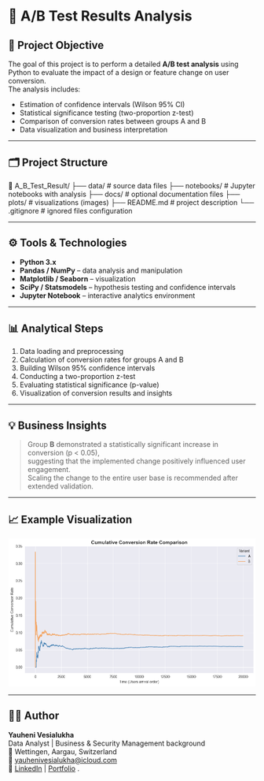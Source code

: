 # 🧩 A/B Test Results Analysis

## 🎯 Project Objective
The goal of this project is to perform a detailed **A/B test analysis** using Python to evaluate the impact of a design or feature change on user conversion.  
The analysis includes:
- Estimation of confidence intervals (Wilson 95% CI)
- Statistical significance testing (two-proportion z-test)
- Comparison of conversion rates between groups A and B
- Data visualization and business interpretation

---

## 🗂️ Project Structure
📁 A_B_Test_Result/
 ├── data/                         # source data files
 ├── notebooks/                    # Jupyter notebooks with analysis
 ├── docs/                         # optional documentation files
 ├── plots/                        # visualizations (images)
 ├── README.md                     # project description
 └── .gitignore                    # ignored files configuration

---

## ⚙️ Tools & Technologies
- **Python 3.x**
- **Pandas / NumPy** – data analysis and manipulation  
- **Matplotlib / Seaborn** – visualization  
- **SciPy / Statsmodels** – hypothesis testing and confidence intervals  
- **Jupyter Notebook** – interactive analytics environment  

---

## 📊 Analytical Steps
1. Data loading and preprocessing  
2. Calculation of conversion rates for groups A and B  
3. Building Wilson 95% confidence intervals  
4. Conducting a two-proportion z-test  
5. Evaluating statistical significance (p-value)  
6. Visualization of conversion results and insights  

---

## 💡 Business Insights
> Group **B** demonstrated a statistically significant increase in conversion (p < 0.05),  
> suggesting that the implemented change positively influenced user engagement.  
> Scaling the change to the entire user base is recommended after extended validation.

---

## 📈 Example Visualization
<p align="link">
  <img src="plots/output.png" alt="Conversion Rates Comparison" width="600">
</p>

---

## 👨‍💻 Author
**Yauheni Vesialukha**  
Data Analyst | Business & Security Management background  
📍 Wettingen, Aargau, Switzerland  
📧 yauhenivesialukha@icloud.com  
🔗 [LinkedIn](https://www.linkedin.com/in/yauheni-vesialukha/) | [Portfolio](https://yauheni-vesialukha.netlify.app/)
.